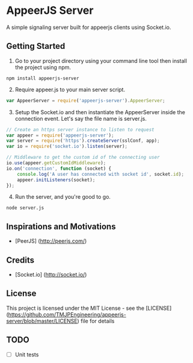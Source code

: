 # AppeerJS Server
A simple signaling server built for appeerjs clients using Socket.io.

## Getting Started
1. Go to your project directory using your command line tool then install the project using npm.
 
  ```shell
  npm install appeerjs-server
  ```
2. Require appeer.js to your main server script.

  ```javascript
  var AppeerServer = require('appeerjs-server').AppeerServer;
  ```
3. Setup the Socket.io and then instantiate the AppeerServer inside the connection event.
   Let's say the file name is server.js.

  ```javascript
  // Create an https server instance to listen to request
  var appeer = require('appeerjs-server');
  var server = require('https').createServer(sslConf, app);
  var io = require('socket.io').listen(server);
  
  // Middleware to get the custom id of the connecting user
  io.use(appeer.getCustomIdMiddleware);
  io.on('connection', function (socket) {
      console.log('A user has connected with socket id', socket.id);
      appeer.initListeners(socket);
  });
  ```
4. Run the server, and you're good to go.
  
  ```shell
  node server.js
  ```
  
## Inspirations and Motivations 
- [PeerJS] (http://peerjs.com/)

## Credits
- [Socket.io] (http://socket.io/)

## License
This project is licensed under the MIT License - see the [LICENSE] (https://github.com/TMJPEngineering/appeerjs-server/blob/master/LICENSE) file for details

## TODO
- [ ] Unit tests
